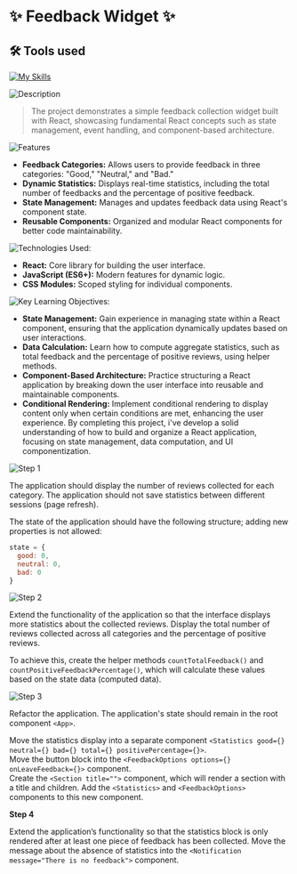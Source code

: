 # ✨ Feedback Widget ✨

## 🛠 Tools used

[![My Skills](https://skillicons.dev/icons?i=html,css,js,react,npm,webpack,vscode)](https://skillicons.dev)

![Description](https://img.shields.io/badge/Description-purple?style=for-the-badge)
> The project demonstrates a simple feedback collection widget built with React, showcasing fundamental React concepts such as state management, event handling, and component-based architecture.

![Features](https://img.shields.io/badge/Features-purple?style=for-the-badge)
- **Feedback Categories:** Allows users to provide feedback in three categories: "Good," "Neutral," and "Bad."
- **Dynamic Statistics:** Displays real-time statistics, including the total number of feedbacks and the percentage of positive feedback.
- **State Management:** Manages and updates feedback data using React's component state.
- **Reusable Components:** Organized and modular React components for better code maintainability.

![Technologies Used:](https://img.shields.io/badge/Technologies%20Used:-purple?style=for-the-badge)
- **React:** Core library for building the user interface.
- **JavaScript (ES6+):** Modern features for dynamic logic.
- **CSS Modules:** Scoped styling for individual components.

![Key Learning Objectives:](https://img.shields.io/badge/Key%20Learning%20Objectives-purple?style=for-the-badge)

- **State Management:** Gain experience in managing state within a React component, ensuring that the application dynamically updates based on user interactions.
- **Data Calculation:** Learn how to compute aggregate statistics, such as total feedback and the percentage of positive reviews, using helper methods.
- **Component-Based Architecture:** Practice structuring a React application by breaking down the user interface into reusable and maintainable components.
- **Conditional Rendering:** Implement conditional rendering to display content only when certain conditions are met, enhancing the user experience.
By completing this project, i've develop a solid understanding of how to build and organize a React application, focusing on state management, data computation, and UI componentization.

![Step 1](https://img.shields.io/badge/Step%201-purple?style=for-the-badge)

The application should display the number of reviews collected for each category. The application should not save statistics between different sessions (page refresh).

The state of the application should have the following structure; adding new properties is not allowed:

```js
state = {
  good: 0,
  neutral: 0,
  bad: 0
}
```

![Step 2](https://img.shields.io/badge/Step%202-purple?style=for-the-badge)

Extend the functionality of the application so that the interface displays more statistics about the collected reviews. Display the total number of reviews collected across all categories and the percentage of positive reviews.

To achieve this, create the helper methods `countTotalFeedback()` and `countPositiveFeedbackPercentage()`, which will calculate these values based on the state data (computed data).

![Step 3](https://img.shields.io/badge/Step%203-purple?style=for-the-badge)

Refactor the application. The application's state should remain in the root component `<App>`.

Move the statistics display into a separate component `<Statistics good={} neutral={} bad={} total={} positivePercentage={}>`.  
Move the button block into the `<FeedbackOptions options={} onLeaveFeedback={}>` component.  
Create the `<Section title="">` component, which will render a section with a title and children. Add the `<Statistics>` and `<FeedbackOptions>` components to this new component.

**Step 4**

Extend the application’s functionality so that the statistics block is only rendered after at least one piece of feedback has been collected. Move the message about the absence of statistics into the `<Notification message="There is no feedback">` component.
